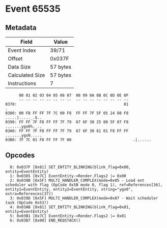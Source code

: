 # Event 65535

## Metadata

| Field           | Value    |
|-----------------|----------|
| Event Index     | 39/71    |
| Offset          | 0x037F   |
| Data Size       | 57 bytes |
| Calculated Size | 57 bytes |
| Instructions    | 7        |

```
      00 01 02 03 04 05 06 07  08 09 0A 0B 0C 0D 0E 0F
      -- -- -- -- -- -- -- --  -- -- -- -- -- -- -- --
0370:                                               81                 .
0380: 00 F8 FF FF 7F 7C 00 F8  FF FF 7F 5F 05 24 80 F8  .....|....._.$..
0390: FF FF 7F F8 FF FF 7F 79  67 6F 30 25 80 5F 07 F8  .......ygo0%._..
03A0: FF FF 7F F8 FF FF 7F 79  67 6F 30 81 01 F8 FF FF  .......ygo0.....
03B0: 7F 7C 01 F8 FF FF 7F 00                           .|......        
```

## Opcodes

```
  0: 0x037F [0x81] SET_ENTITY_BLINKING(blink_flag=0x00, entity=EventEntity)
  1: 0x0385 [0x7C] EventEntity->Render.Flags2 |= 0x00
  2: 0x038B [0x5F] MULTI_HANDLER_COMPLEX(mode=0x05 - Load ext scheduler with flag (OpCode 0x5B mode 0, flag 1), ref=References[36], entity1=EventEntity, entity2=EventEntity, string="ygo0", extra=References[37])
  3: 0x039D [0x5F] MULTI_HANDLER_COMPLEX(mode=0x07 - Wait scheduler task (OpCode 0x53))
  4: 0x03AB [0x81] SET_ENTITY_BLINKING(blink_flag=0x01, entity=EventEntity)
  5: 0x03B1 [0x7C] EventEntity->Render.Flags2 |= 0x01
  6: 0x03B7 [0x00] END_REQSTACK()
```
